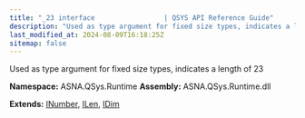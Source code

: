 ```yaml
---
title: "_23 interface                 | QSYS API Reference Guide"
description: "Used as type argument for fixed size types, indicates a length of 23  "
last_modified_at: 2024-08-09T16:18:25Z
sitemap: false
---
```


Used as type argument for fixed size types, indicates a length of 23 

**Namespace:** ASNA.QSys.Runtime
**Assembly:** ASNA.QSys.Runtime.dll

**Extends:** [INumber](/reference/runtime/qsys-runtime/i-number.html), [ILen](/reference/runtime/qsys-runtime/i-len.html), [IDim](/reference/runtime/qsys-runtime/i-dim.html)
<br>
<br>
